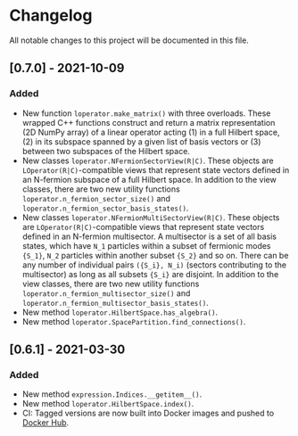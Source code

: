 # Changelog

All notable changes to this project will be documented in this file.

## [0.7.0] - 2021-10-09

### Added

- New function ``loperator.make_matrix()`` with three overloads. These wrapped
  C++ functions construct and return a matrix representation (2D NumPy array)
  of a linear operator acting (1) in a full Hilbert space, (2) in its subspace
  spanned by a given list of basis vectors or (3) between two subspaces of the
  Hilbert space.
- New classes ``loperator.NFermionSectorView(R|C)``. These objects are
  ``LOperator(R|C)``-compatible views that represent state vectors defined in an
  N-fermion subspace of a full Hilbert space. In addition to the view classes,
  there are two new utility functions ``loperator.n_fermion_sector_size()`` and
  ``loperator.n_fermion_sector_basis_states()``.
- New classes ``loperator.NFermionMultiSectorView(R|C)``. These objects are
  ``LOperator(R|C)``-compatible views that represent state vectors defined in an
  N-fermion multisector. A multisector is a set of all basis states, which have
  ``N_1`` particles within a subset of fermionic modes ``{S_1}``, ``N_2``
  particles within another subset ``{S_2}`` and so on. There can be any number
  of individual pairs ``({S_i}, N_i)`` (sectors contributing to the multisector)
  as long as all subsets ``{S_i}`` are disjoint. In addition to the view
  classes, there are two new utility functions
  ``loperator.n_fermion_multisector_size()`` and
  ``loperator.n_fermion_multisector_basis_states()``.
- New method ``loperator.HilbertSpace.has_algebra()``.
- New method ``loperator.SpacePartition.find_connections()``.

## [0.6.1] - 2021-03-30

### Added

- New method ``expression.Indices.__getitem__()``.
- New method ``loperator.HilbertSpace.index()``.
- CI: Tagged versions are now built into Docker images and pushed to
  [Docker Hub](https://hub.docker.com/repository/docker/ikrivenko/pycommute).
